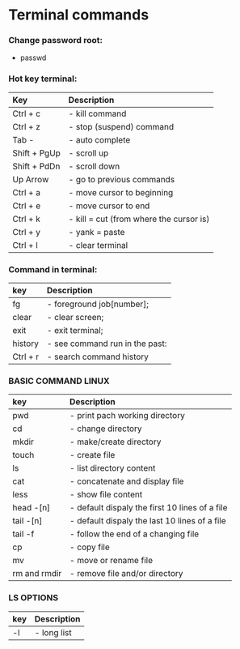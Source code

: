 # Terminal commands
### Change password root:
- passwd


### Hot key terminal:
| Key          | Description                             |
| :----------- | :-------------------------------------- |
| Ctrl + c     | - kill command                          |
| Ctrl + z     | - stop (suspend) command                |
| Tab -        | - auto complete                         |
| Shift + PgUp | - scroll up                             |
| Shift + PdDn | - scroll down                           |
| Up Arrow     | - go to previous commands               |
| Ctrl + a     | - move cursor to beginning              |
| Ctrl + e     | - move cursor to end                    |
| Ctrl + k     | - kill = cut (from where the cursor is) |
| Ctrl + y     | - yank = paste                          |
| Ctrl + l     | - clear terminal                        |

### Command in terminal:
| key      | Description                    |
| :------- | :----------------------------- |
| fg       | - foreground job[number];      |
| clear    | - clear screen;                |
| exit     | - exit terminal;               |
| history  | - see command run in the past: |
| Ctrl + r | - search command history       |
 

### BASIC COMMAND LINUX

| key          | Description                                    |
| :----------- | :--------------------------------------------- |
| pwd          | - print pach working directory                 |
| cd           | - change directory                             |
| mkdir        | - make/create directory                        |
| touch        | - create file                                  |
| ls           | - list directory content                       |
| cat          | - concatenate and display file                 |
| less         | - show file content                            |
| head -[n]    | - default dispaly the first 10 lines of a file |
| tail -[n]    | - default dispaly the last 10 lines of a file  |
| tail -f      | - follow the end of a changing file            |
| cp           | - copy file                                    |
| mv           | - move or rename file                          |
| rm and rmdir | - remove file and/or directory                 |

### LS OPTIONS
| key  | Description |
| :--- | :---------- |
| -l   | - long list |

